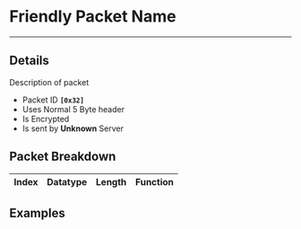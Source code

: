 # Friendly Packet Name #

---


## Details ##

Description of packet
  * Packet ID **`[0x32]`**
  * Uses Normal 5 Byte header
  * Is Encrypted
  * Is sent by **Unknown** Server

## Packet Breakdown ##
| Index | Datatype | Length | Function |
|:------|:---------|:-------|:---------|

## Examples ##